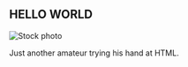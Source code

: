 <h2>HELLO WORLD</h2>
<main>
  
  <img src="https://images.freeimages.com/images/large-previews/b10/can-t-look-over-1312680.jpg" alt="Stock photo">
  
  <p>Just another amateur trying his hand at HTML.</p>
  
</main>
